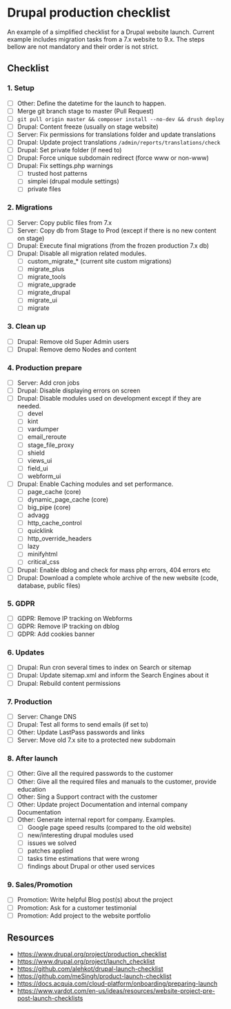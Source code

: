 # Drupal production checklist

An example of a simplified checklist for a Drupal website launch.
Current example includes migration tasks from a 7.x website to 9.x.
The steps bellow are not mandatory and their order is not strict.

## Checklist

### 1. Setup

- [ ] Other: Define the datetime for the launch to happen.
- [ ] Merge git branch stage to master (Pull Request)
- [ ] `git pull origin master && composer install --no-dev && drush deploy`
- [ ] Drupal: Content freeze (usually on stage website)
- [ ] Server: Fix permissions for translations folder and update translations
- [ ] Drupal: Update project translations `/admin/reports/translations/check`
- [ ] Drupal: Set private folder (if need to)
- [ ] Drupal: Force unique subdomain redirect (force www or non-www)
- [ ] Drupal: Fix settings.php warnings
  - [ ] trusted host patterns
  - [ ] simplei (drupal module settings)
  - [ ] private files

### 2. Migrations

- [ ] Server: Copy public files from 7.x
- [ ] Server: Copy db from Stage to Prod (except if there is no new content on stage)
- [ ] Drupal: Execute final migrations (from the frozen production 7.x db)
- [ ] Drupal: Disable all migration related modules.
  - [ ] custom_migrate_\* (current site custom migrations)
  - [ ] migrate_plus
  - [ ] migrate_tools
  - [ ] migrate_upgrade
  - [ ] migrate_drupal
  - [ ] migrate_ui
  - [ ] migrate

### 3. Clean up

- [ ] Drupal: Remove old Super Admin users
- [ ] Drupal: Remove demo Nodes and content

### 4. Production prepare

- [ ] Server: Add cron jobs
- [ ] Drupal: Disable displaying errors on screen
- [ ] Drupal: Disable modules used on development except if they are needed.
  - [ ] devel
  - [ ] kint
  - [ ] vardumper
  - [ ] email_reroute
  - [ ] stage_file_proxy
  - [ ] shield
  - [ ] views_ui
  - [ ] field_ui
  - [ ] webform_ui
- [ ] Drupal: Enable Caching modules and set performance.
  - [ ] page_cache (core)
  - [ ] dynamic_page_cache (core)
  - [ ] big_pipe (core)
  - [ ] advagg
  - [ ] http_cache_control
  - [ ] quicklink
  - [ ] http_override_headers
  - [ ] lazy
  - [ ] minifyhtml
  - [ ] critical_css
- [ ] Drupal: Enable dblog and check for mass php errors, 404 errors etc
- [ ] Drupal: Download a complete whole archive of the new website (code, database, public files)

### 5. GDPR

- [ ] GDPR: Remove IP tracking on Webforms
- [ ] GDPR: Remove IP tracking on dblog
- [ ] GDPR: Add cookies banner

### 6. Updates

- [ ] Drupal: Run cron several times to index on Search or sitemap
- [ ] Drupal: Update sitemap.xml and inform the Search Engines about it
- [ ] Drupal: Rebuild content permissions

### 7. Production

- [ ] Server: Change DNS
- [ ] Drupal: Test all forms to send emails (if set to)
- [ ] Other: Update LastPass passwords and links
- [ ] Server: Move old 7.x site to a protected new subdomain

### 8. After launch

- [ ] Other: Give all the required passwords to the customer
- [ ] Other: Give all the required files and manuals to the customer, provide education
- [ ] Other: Sing a Support contract with the customer
- [ ] Other: Update project Documentation and internal company Documentation
- [ ] Other: Generate internal report for company. Examples.
  - [ ] Google page speed results (compared to the old website)
  - [ ] new/interesting drupal modules used
  - [ ] issues we solved
  - [ ] patches applied
  - [ ] tasks time estimations that were wrong
  - [ ] findings about Drupal or other used services
  
### 9. Sales/Promotion

- [ ] Promotion: Write helpful Blog post(s) about the project
- [ ] Promotion: Ask for a customer testimonial
- [ ] Promotion: Add project to the website portfolio

## Resources

- https://www.drupal.org/project/production_checklist
- https://www.drupal.org/project/launch_checklist
- https://github.com/alehkot/drupal-launch-checklist
- https://github.com/meSingh/product-launch-checklist
- https://docs.acquia.com/cloud-platform/onboarding/preparing-launch
- https://www.vardot.com/en-us/ideas/resources/website-project-pre-post-launch-checklists
